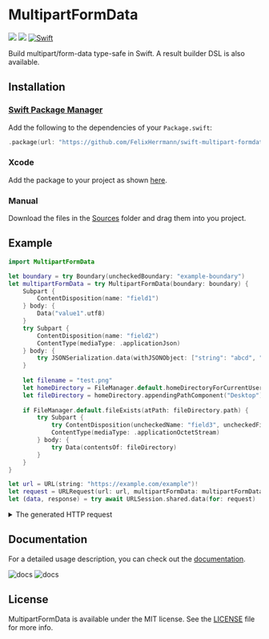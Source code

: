 # MultipartFormData

[![](https://img.shields.io/endpoint?url=https%3A%2F%2Fswiftpackageindex.com%2Fapi%2Fpackages%2FFelixHerrmann%2Fswift-multipart-formdata%2Fbadge%3Ftype%3Dswift-versions)](https://swiftpackageindex.com/FelixHerrmann/swift-multipart-formdata)
[![](https://img.shields.io/endpoint?url=https%3A%2F%2Fswiftpackageindex.com%2Fapi%2Fpackages%2FFelixHerrmann%2Fswift-multipart-formdata%2Fbadge%3Ftype%3Dplatforms)](https://swiftpackageindex.com/FelixHerrmann/swift-multipart-formdata)
[![Swift](https://github.com/FelixHerrmann/swift-multipart-formdata/actions/workflows/swift.yml/badge.svg)](https://github.com/FelixHerrmann/swift-multipart-formdata/actions/workflows/swift.yml)

Build multipart/form-data type-safe in Swift. A result builder DSL is also available.


## Installation

### [Swift Package Manager](https://swift.org/package-manager/)

Add the following to the dependencies of your `Package.swift`:

```swift
.package(url: "https://github.com/FelixHerrmann/swift-multipart-formdata.git", from: "x.x.x")
```

### Xcode

Add the package to your project as shown [here](https://developer.apple.com/documentation/swift_packages/adding_package_dependencies_to_your_app).

### Manual

Download the files in the [Sources](/Sources) folder and drag them into you project.


## Example

```swift
import MultipartFormData

let boundary = try Boundary(uncheckedBoundary: "example-boundary")
let multipartFormData = try MultipartFormData(boundary: boundary) {
    Subpart {
        ContentDisposition(name: "field1")
    } body: {
        Data("value1".utf8)
    }
    try Subpart {
        ContentDisposition(name: "field2")
        ContentType(mediaType: .applicationJson)
    } body: {
        try JSONSerialization.data(withJSONObject: ["string": "abcd", "int": 1234], options: .prettyPrinted)
    }
    
    let filename = "test.png"
    let homeDirectory = FileManager.default.homeDirectoryForCurrentUser
    let fileDirectory = homeDirectory.appendingPathComponent("Desktop").appendingPathComponent(filename)
    
    if FileManager.default.fileExists(atPath: fileDirectory.path) {
        try Subpart {
            try ContentDisposition(uncheckedName: "field3", uncheckedFilename: filename)
            ContentType(mediaType: .applicationOctetStream)
        } body: {
            try Data(contentsOf: fileDirectory)
        }
    }
}

let url = URL(string: "https://example.com/example")!
let request = URLRequest(url: url, multipartFormData: multipartFormData)
let (data, response) = try await URLSession.shared.data(for: request)
```

<details>
  <summary>The generated HTTP request</summary>
  
  ```http
  POST https://example.com/example HTTP/1.1
  Content-Length: 428
  Content-Type: multipart/form-data; boundary="example-boundary"

  --example-boundary
  Content-Disposition: form-data; name="field1"

  value1
  --example-boundary
  Content-Disposition: form-data; name="field2"
  Content-Type: application/json

  {
    "string" : "abcd",
    "int" : 1234
  }
  --example-boundary
  Content-Disposition: form-data; name="field3"; filename="test.png"
  Content-Type: application/octet-stream

  <<png-data>>
  --example-boundary--
  ```
</details>

## Documentation

For a detailed usage description, you can check out the [documentation](https://swiftpackageindex.com/FelixHerrmann/swift-multipart-formdata/master/documentation/multipartformdata).

![docs](https://user-images.githubusercontent.com/42500484/193477691-ff5fa9a7-8a3e-48bd-aade-a853144ab05f.png#gh-light-mode-only)
![docs](https://user-images.githubusercontent.com/42500484/193477695-cebe2417-6311-4ef0-bbe3-2e5217a89ab9.png#gh-dark-mode-only)

## License

MultipartFormData is available under the MIT license. See the [LICENSE](/LICENSE) file for more info.
